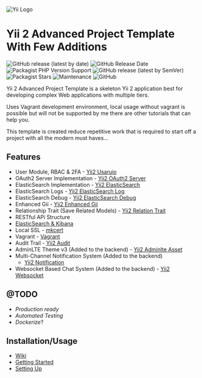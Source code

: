 ![Yii Logo](https://www.yiiframework.com/image/yii_logo_light.svg)
# Yii 2 Advanced Project Template With Few Additions

![GitHub release (latest by date)](https://img.shields.io/github/v/release/deadmantfa/yii2-advanced-template-starter?style=for-the-badge)
![GitHub Release Date](https://img.shields.io/github/release-date/deadmantfa/yii2-advanced-template-starter?style=for-the-badge)
![Packagist PHP Version Support](https://img.shields.io/packagist/php-v/deadmantfa/yii2-advanced-template-starter?style=for-the-badge)
![GitHub release (latest by SemVer)](https://img.shields.io/github/downloads/deadmantfa/yii2-advanced-template-starter/latest/total?sort=semver&style=for-the-badge)
![Packagist Stars](https://img.shields.io/packagist/stars/deadmantfa/yii2-advanced-template-starter?style=for-the-badge)
![Maintenance](https://img.shields.io/maintenance/yes/2021?style=for-the-badge)
![GitHub](https://img.shields.io/github/license/deadmantfa/yii2-advanced-template-starter?style=for-the-badge)

Yii 2 Advanced Project Template is a skeleton Yii 2 application best for developing complex Web applications with
multiple tiers.

Uses Vagrant development environment, local usage without vagrant is possible but will not be supported by me there are
other tutorials that can help you.

This template is created reduce repetitive work that is required to start off a project with all the modern must
haves...

## Features

* User Module, RBAC & 2FA - [Yii2 Usaruio](https://yii2-usuario.readthedocs.io/en/latest/)
* OAuth2 Server Implementation - [Yii2 OAuth2 Server](https://github.com/chervand/yii2-oauth2-server)
* ElasticSearch Implementation - [Yii2 ElasticSearch](https://github.com/Mirocow/yii2-elasticsearch)
* ElasticSearch Logs - [Yii2 ElasticSearch Log](https://github.com/Mirocow/yii2-elasticsearch-log)
* ElasticSearch Debug - [Yii2 ElasticSearch Debug](https://github.com/Mirocow/yii2-elasticsearch-debug)
* Enhanced Gii - [Yii2 Enhanced Gii](https://github.com/mootensai/yii2-enhanced-gii)
* Relationship Trait (Save Related Models) - [Yii2 Relation Trait](https://github.com/mootensai/yii2-relation-trait)
* RESTful APi Structure
* [ElasticSearch & Kibana](https://www.elastic.co/products/elastic-stack)
* Local SSL - [mkcert](https://github.com/FiloSottile/mkcert)
* Vagrant - [Vagrant](https://www.vagrantup.com/)
* Audit Trail - [Yii2 Audit](https://bedezign.github.io/yii2-audit/)
* AdminLTE Theme v3 (Added to the backend) - [Yii2 Adminlte Asset](https://github.com/dmstr/yii2-adminlte-asset)
* Multi-Channel Notification System (Added to the backend)
    - [Yii2 Notification](https://github.com/webzop/yii2-notifications)
* Websocket Based Chat System (Added to the backend) - [Yii2 Websocket](https://github.com/consik/yii2-websocket)

## **@TODO**
* _Production ready_
* _Automated Testing_
* _Dockerize_?

## Installation/Usage

- [Wiki](https://github.com/deadmantfa/yii2-advanced-template-starter/wiki)
- [Getting Started](https://github.com/deadmantfa/yii2-advanced-template-starter/wiki/Getting-Started)
- [Setting Up](https://github.com/deadmantfa/yii2-advanced-template-starter/wiki/Setting-up)
